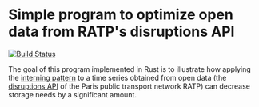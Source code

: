 # Simple program to optimize open data from RATP's disruptions API

[![Build Status](https://github.com/gendx/rust-interning/actions/workflows/build.yml/badge.svg?branch=main)](https://github.com/gendx/rust-interning/actions/workflows/build.yml)

The goal of this program implemented in Rust is to illustrate how applying the [interning pattern](https://en.wikipedia.org/wiki/Interning_(computer_science)) to a time series obtained from open data (the [disruptions API](https://prim.iledefrance-mobilites.fr/en/apis/idfm-disruptions_bulk) of the Paris public transport network RATP) can decrease storage needs by a significant amount.
